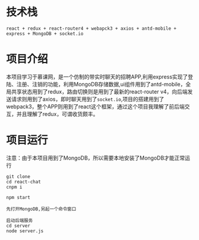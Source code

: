# 技术栈

```
react + redux + react-router4 + webapck3 + axios + antd-mobile + express + MongoDB + socket.io
```

# 项目介绍

本项目学习于慕课网，是一个仿制的带实时聊天的招聘APP,利用express实现了登陆、注册、注销的功能，利用MongoDB存储数据,ui组件用到了antd-mobile，全局共享状态用到了redux，路由切换则是用到了最新的react-router v4，向后端发送请求则用到了axios，即时聊天用到了`socket.io`,项目的搭建用到了webpack3，整个APP则用到了react这个框架，通过这个项目我理解了前后端交互，并且理解了redux，可谓收货颇丰。

# 项目运行

注意：由于本项目用到了MongoDB，所以需要本地安装了MongoDB才能正常运行

```
git clone
cd react-chat
cnpm i

npm start

先打开MongoDB,另起一个命令窗口

启动后端服务
cd server 
node server.js
```







